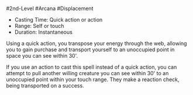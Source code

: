 #2nd-Level #Arcana #Displacement
 
- Casting Time: Quick action or action
- Range: Self or touch
- Duration: Instantaneous  

Using a quick action, you transpose your energy through the web, allowing you to gain purchase and transport yourself to an unoccupied point in space you can see within 30'. 

If you use an action to cast this spell instead of a quick action, you can attempt to pull another willing creature you can see within 30' to an unoccupied point within your touch range. They make a reaction check, being transported on a success.